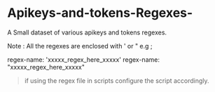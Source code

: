 # Apikeys-and-tokens-Regexes-
A Small dataset of various apikeys and tokens regexes.

Note : 
All the regexes are enclosed with '  or "  e.g ;

regex-name: 'xxxxx_regex_here_xxxxx'
regex-name: "xxxxx_regex_here_xxxxx"

>if using the regex file in scripts configure the script accordingly.

